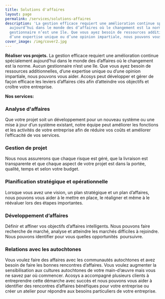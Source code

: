 ```yaml
---
title: Solutions d'affaires
layout: page
permalink: /services/solutions-affaires
description: 'La gestion efficace requiert une amélioration continue spécialement
  aujourd’hui dans le monde des d’affaires où le changement est la norme. Aucun
  gestionnaire n’est une île. Que vous ayez besoin de ressources additionnelles,
  d’une expertise unique ou d’une opinion impartiale, nous pouvons vous aider.'
cover_image: /img/cover2.jpg
---
```

**Réaliser vos projets.**
La gestion efficace requiert une amélioration continue spécialement aujourd’hui dans le monde des d’affaires où le changement est la norme. Aucun gestionnaire n’est une île. Que vous ayez besoin de ressources additionnelles, d’une expertise unique ou d’une opinion impartiale, nous pouvons vous aider. Acosys peut développer et gérer de façon efficace les leviers d’affaires clés afin d’atteindre vos objectifs et croître votre entreprise.

**Nos services:**

### **Analyse d'affaires**

Que votre projet soit un développement pour un nouveau système ou une mise à jour d’un système existant, notre équipe peut améliorer les fonctions et les activités de votre entreprise afin de réduire vos coûts et améliorer l’efficacité de vos services.

### Gestion de projet

Nous nous assurerons que chaque risque est géré, que la livraison est transparente et que chaque aspect de votre projet est dans la portée, qualité, temps et selon votre budget.

### Planification stratégique et opérationnelle

Lorsque vous avez une vision, un plan stratégique et un plan d’affaires, nous pouvons vous aider à le mettre en place, le réaligner et même à le réévaluer lors des étapes importantes.

### Développement d’affaires

Définir et affiner vos objectifs d’affaires intelligents. Nous pouvons faire recherche de marché, analyse et atteindre les marchés difficiles à rejoindre. Nous pouvons identifier pour vous quelles opportunités  poursuivre.

### Relations avec les autochtones

Vous voulez faire des affaires avec les communautés autochtones et avez besoin de faire les bonnes rencontres d’affaires. Vous voulez augmenter la sensibilisation aux cultures autochtones de votre main-d’œuvre mais vous ne savez par où commencer. Acosys a accompagné plusieurs clients à entreprendre cette démarche avec succès et nous pouvons vous aider à identifier des rencontres d’affaires bénéfiques pour votre entreprise ou créer un atelier pour répondre aux besoins particuliers de votre entreprise.
